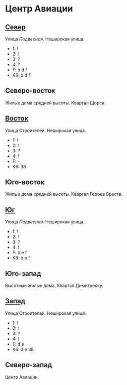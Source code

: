 # Центр Авиации

## [Север](./10590050.md)

Улица *Подвесная*.
Неширокая улица.

* 1:    !
* 2:    !
* 3:    ?
* 4:    ?
* F:    b   d   f
* K6:   b   d   f

## Северо-восток

Жилые дома средней высоты.
Квартал Щорса.

## [Восток](./10600060.md)

Улица Строителей.
Неширокая улица.

* 1:    !
* 2:    !
* 3:    ?
* 4:    !
* F:    -
* K6:   38

## Юго-восток

Жилые дома средней высоты.
Квартал Героев Бреста.

## [Юг](./10590065.md)

Улица *Подвесная*.
Неширокая улица.

* 1:    !
* 2:    !
* 3:    ?
* 4:    !
* F:    b   e   f
* K6:   b   e   f

## Юго-запад

Высотные жилые дома.
Квартал Димитреску.

## [Запад](./10580060.md)

Улица Строителей.
Неширокая улица.

* 1:    !
* 2:    !
* 3:    ?
* 4:    !
* F:    d   e
* K6:   d   e
        38

## Северо-запад

Центр Авиации.
